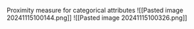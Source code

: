 Proximity measure for categorical attributes
![[Pasted image 20241115100144.png]]
![[Pasted image 20241115100326.png]]